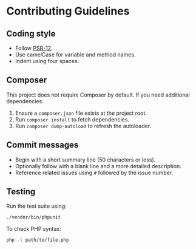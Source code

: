 # Contributing Guidelines

## Coding style
- Follow [PSR-12](https://www.php-fig.org/psr/psr-12/).
- Use camelCase for variable and method names.
- Indent using four spaces.

## Composer
This project does not require Composer by default. If you need additional dependencies:
1. Ensure a `composer.json` file exists at the project root.
2. Run `composer install` to fetch dependencies.
3. Run `composer dump-autoload` to refresh the autoloader.

## Commit messages
- Begin with a short summary line (50 characters or less).
- Optionally follow with a blank line and a more detailed description.
- Reference related issues using `#` followed by the issue number.

## Testing
Run the test suite using:

```bash
./vendor/bin/phpunit
```

To check PHP syntax:

```bash
php -l path/to/file.php
```
